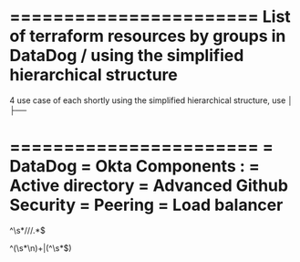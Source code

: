 =======================
List of terraform resources by groups in DataDog / using the simplified hierarchical structure
=======================
4 use case of each shortly
using the simplified hierarchical structure, use │ ├──

=======================
= DataDog
= Okta
Components :
= Active directory
= Advanced Github Security
= Peering
= Load balancer
=

^\s*\/\/\/.*$

^(\s*\n)+|(^\s*$)
